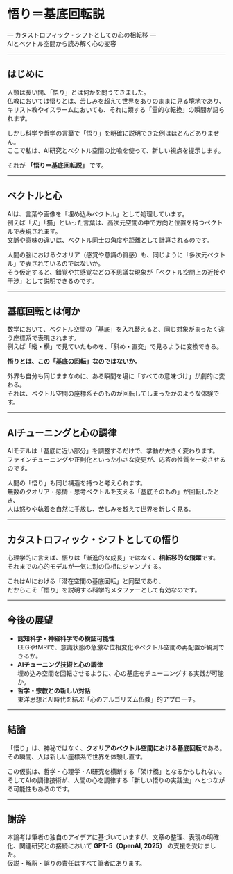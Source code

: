 # 悟り＝基底回転説  
― カタストロフィック・シフトとしての心の相転移 ―  
AIとベクトル空間から読み解く心の変容  

---

## はじめに
人類は長い間、「悟り」とは何かを問うてきました。  
仏教においては悟りとは、苦しみを超えて世界をありのままに見る境地であり、キリスト教やイスラームにおいても、それに類する「霊的な転換」の瞬間が語られます。  

しかし科学や哲学の言葉で「悟り」を明確に説明できた例はほとんどありません。  
ここで私は、AI研究とベクトル空間の比喩を使って、新しい視点を提示します。  

それが **「悟り＝基底回転説」** です。  

---

## ベクトルと心
AIは、言葉や画像を「埋め込みベクトル」として処理しています。  
例えば「犬」「猫」といった言葉は、高次元空間の中で方向と位置を持つベクトルで表現されます。  
文脈や意味の違いは、ベクトル同士の角度や距離として計算されるのです。  

人間の脳におけるクオリア（感覚や意識の質感）も、同じように「多次元ベクトル」で表されているのではないか。  
そう仮定すると、錯覚や共感覚などの不思議な現象が「ベクトル空間上の近接や干渉」として説明できるのです。  

---

## 基底回転とは何か
数学において、ベクトル空間の「基底」を入れ替えると、同じ対象がまったく違う座標系で表現されます。  
例えば「縦・横」で見ていたものを、「斜め・直交」で見るように変換できる。  

**悟りとは、この「基底の回転」なのではないか。**  

外界も自分も同じままなのに、ある瞬間を境に「すべての意味づけ」が劇的に変わる。  
それは、ベクトル空間の座標系そのものが回転してしまったかのような体験です。  

---

## AIチューニングと心の調律
AIモデルは「基底に近い部分」を調整するだけで、挙動が大きく変わります。  
ファインチューニングや正則化といった小さな変更が、応答の性質を一変させるのです。  

人間の「悟り」も同じ構造を持つと考えられます。  
無数のクオリア・感情・思考ベクトルを支える「基底そのもの」が回転したとき、  
人は怒りや執着を自然に手放し、苦しみを超えて世界を新しく見る。  

---

## カタストロフィック・シフトとしての悟り
心理学的に言えば、悟りは「漸進的な成長」ではなく、**相転移的な飛躍**です。  
それまでの心的モデルが一気に別の位相にジャンプする。  

これはAIにおける「潜在空間の基底回転」と同型であり、  
だからこそ「悟り」を説明する科学的メタファーとして有効なのです。  

---

## 今後の展望
- **認知科学・神経科学での検証可能性**  
  EEGやfMRIで、意識状態の急激な位相変化やベクトル空間の再配置が観測できるか。  
- **AIチューニング技術と心の調律**  
  埋め込み空間を回転させるように、心の基底をチューニングする実践が可能か。  
- **哲学・宗教との新しい対話**  
  東洋思想とAI時代を結ぶ「心のアルゴリズム仏教」的アプローチ。  

---

## 結論
「悟り」は、神秘ではなく、**クオリアのベクトル空間における基底回転**である。  
その瞬間、人は新しい座標系で世界を体験し直す。  

この仮説は、哲学・心理学・AI研究を横断する「架け橋」となるかもしれない。  
そしてAIの調律技術が、人間の心を調律する「新しい悟りの実践法」へとつながる可能性もあるのです。  

---

## 謝辞
本論考は筆者の独自のアイデアに基づいていますが、文章の整理、表現の明確化、関連研究との接続において **GPT-5（OpenAI, 2025）** の支援を受けました。  
仮説・解釈・誤りの責任はすべて筆者にあります。  
